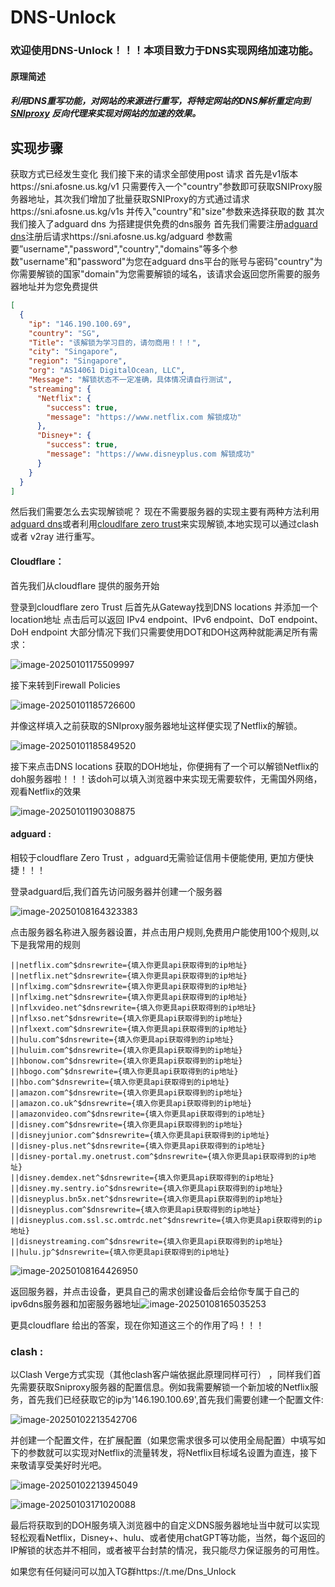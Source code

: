 # DNS-Unlock

### 欢迎使用DNS-Unlock！！！本项目致力于DNS实现网络加速功能。

#### 原理简述

##### 利用DNS重写功能，对网站的来源进行重写，将特定网站的DNS解析重定向到[SNIproxy](https://github.com/dlundquist/sniproxy) 反向代理来实现对网站的加速的效果。

## 实现步骤

获取方式已经发生变化 我们接下来的请求全部使用post 请求 
首先是v1版本https://sni.afosne.us.kg/v1 只需要传入一个"country"参数即可获取SNIProxy服务器地址，其次我们增加了批量获取SNIProxy的方式通过请求https://sni.afosne.us.kg/v1s 并传入"country"和"size"参数来选择获取的数
其次我们接入了adguard dns 为搭建提供免费的dns服务
首先我们需要注册[adguard dns](https://adguard-dns.io/)注册后请求https://sni.afosne.us.kg/adguard 参数需要”username","password","country","domains"等多个参数"username"和"password"为您在adguard dns平台的账号与密码"country"为你需要解锁的国家"domain"为您需要解锁的域名，该请求会返回您所需要的服务器地址并为您免费提供



```json
[
  {
    "ip": "146.190.100.69",
    "country": "SG",
    "Title": "该解锁为学习目的，请勿商用！！！",
    "city": "Singapore",
    "region": "Singapore",
    "org": "AS14061 DigitalOcean, LLC",
    "Message": "解锁状态不一定准确，具体情况请自行测试",
    "streaming": {
      "Netflix": {
        "success": true,
        "message": "https://www.netflix.com 解锁成功"
      },
      "Disney+": {
        "success": true,
        "message": "https://www.disneyplus.com 解锁成功"
      }
    }
  }
]
```

然后我们需要怎么去实现解锁呢？ 现在不需要服务器的实现主要有两种方法利用[adguard dns](https://auth.adguard.com/login.html)或者利用[cloudlfare zero trust](https://one.dash.cloudflare.com/)来实现解锁,本地实现可以通过clash 或者 v2ray 进行重写。

#### Cloudflare：

首先我们从cloudflare 提供的服务开始

登录到cloudflare zero Trust 后首先从Gateway找到DNS locations  并添加一个location地址 点击后可以返回 IPv4 endpoint、IPv6 endpoint、DoT endpoint、DoH endpoint 大部分情况下我们只需要使用DOT和DOH这两种就能满足所有需求：

![image-20250101175509997](image-20250101175509997.png)

接下来转到Firewall Policies

![image-20250101185726600](image-20250101185726600.png)

并像这样填入之前获取的SNIproxy服务器地址这样便实现了Netflix的解锁。

![image-20250101185849520](image-20250101185849520.png)

接下来点击DNS locations 获取的DOH地址，你便拥有了一个可以解锁Netflix的doh服务器啦！！！该doh可以填入浏览器中来实现无需要软件，无需国外网络，观看Netflix的效果

![image-20250101190308875](image-20250101190308875.png)

#### adguard :

相较于cloudflare Zero Trust ，adguard无需验证信用卡便能使用, 更加方便快捷！！！

登录adguard后,我们首先访问服务器并创建一个服务器

![image-20250108164323383](image-20250108164323383.png)

点击服务器名称进入服务器设置，并点击用户规则,免费用户能使用100个规则,以下是我常用的规则

```host
||netflix.com^$dnsrewrite={填入你更具api获取得到的ip地址}
||netflix.net^$dnsrewrite={填入你更具api获取得到的ip地址}
||nflximg.com^$dnsrewrite={填入你更具api获取得到的ip地址}
||nflximg.net^$dnsrewrite={填入你更具api获取得到的ip地址}
||nflxvideo.net^$dnsrewrite={填入你更具api获取得到的ip地址}
||nflxso.net^$dnsrewrite={填入你更具api获取得到的ip地址}
||nflxext.com^$dnsrewrite={填入你更具api获取得到的ip地址}
||hulu.com^$dnsrewrite={填入你更具api获取得到的ip地址}
||huluim.com^$dnsrewrite={填入你更具api获取得到的ip地址}
||hbonow.com^$dnsrewrite={填入你更具api获取得到的ip地址}
||hbogo.com^$dnsrewrite={填入你更具api获取得到的ip地址}
||hbo.com^$dnsrewrite={填入你更具api获取得到的ip地址}
||amazon.com^$dnsrewrite={填入你更具api获取得到的ip地址}
||amazon.co.uk^$dnsrewrite={填入你更具api获取得到的ip地址}
||amazonvideo.com^$dnsrewrite={填入你更具api获取得到的ip地址}
||disney.com^$dnsrewrite={填入你更具api获取得到的ip地址}
||disneyjunior.com^$dnsrewrite={填入你更具api获取得到的ip地址}
||disney-plus.net^$dnsrewrite={填入你更具api获取得到的ip地址}
||disney-portal.my.onetrust.com^$dnsrewrite={填入你更具api获取得到的ip地址}
||disney.demdex.net^$dnsrewrite={填入你更具api获取得到的ip地址}
||disney.my.sentry.io^$dnsrewrite={填入你更具api获取得到的ip地址}
||disneyplus.bn5x.net^$dnsrewrite={填入你更具api获取得到的ip地址}
||disneyplus.com^$dnsrewrite={填入你更具api获取得到的ip地址}
||disneyplus.com.ssl.sc.omtrdc.net^$dnsrewrite={填入你更具api获取得到的ip地址}
||disneystreaming.com^$dnsrewrite={填入你更具api获取得到的ip地址}
||hulu.jp^$dnsrewrite={填入你更具api获取得到的ip地址}
```

![image-20250108164426950](image-20250108164426950.png)

返回服务器，并点击设备，更具自己的需求创建设备后会给你专属于自己的ipv6dns服务器和加密服务器地址![image-20250108165035253](image-20250108165035253.png)

更具cloudflare 给出的答案，现在你知道这三个的作用了吗！！！

### clash :

以Clash Verge方式实现（其他clash客户端依据此原理同样可行） ，同样我们首先需要获取Sniproxy服务器的配置信息。例如我需要解锁一个新加坡的Netflix服务，首先我们已经获取它的ip为'146.190.100.69',首先我们需要创建一个配置文件:

![image-20250102213542706](image-20250102213542706.png)

并创建一个配置文件，在扩展配置（如果您需求很多可以使用全局配置）中填写如下的参数就可以实现对Netflix的流量转发，将Netflix目标域名设置为直连，接下来敬请享受美好时光吧。

![image-20250102213945049](image-20250102213945049.png)

![image-20250103171020088](image-20250103171020088.png)

最后将获取到的DOH服务填入浏览器中的自定义DNS服务器地址当中就可以实现轻松观看Netflix，Disney+、hulu、或者使用chatGPT等功能，当然，每个返回的IP解锁的状态并不相同，或者被平台封禁的情况，我只能尽力保证服务的可用性。

如果您有任何疑问可以加入TG群https://t.me/Dns_Unlock

​	
